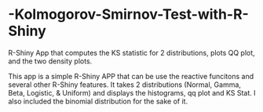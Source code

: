 # -Kolmogorov-Smirnov-Test-with-R-Shiny
R-Shiny App that computes the KS statistic for 2 distributions, plots QQ plot, and the two density plots.

This app is a simple R-Shiny APP that can be use the reactive funcitons and several other R-Shiny features. 
It takes 2 distributions (Normal, Gamma, Beta, Logistic, & Uniform) and displays the histograms, qq plot and KS Stat. 
I also included the binomial distribution for the sake of it. 
